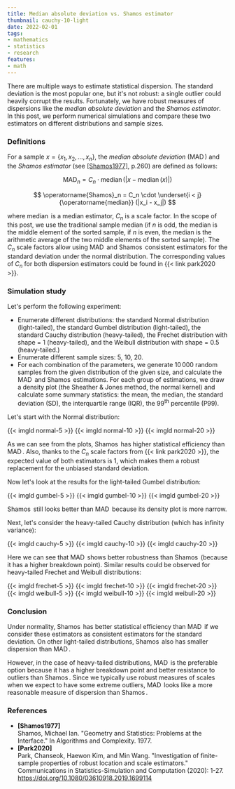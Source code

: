 ```yaml
---
title: Median absolute deviation vs. Shamos estimator
thumbnail: cauchy-10-light
date: 2022-02-01
tags:
- mathematics
- statistics
- research
features:
- math
---
```


There are multiple ways to estimate statistical dispersion.
The standard deviation is the most popular one, but it's not robust:
  a single outlier could heavily corrupt the results.
Fortunately, we have robust measures of dispersions like the *median absolute deviation* and the *Shamos estimator*.
In this post, we perform numerical simulations and
  compare these two estimators on different distributions and sample sizes.

<!--more-->

### Definitions

For a sample $x = \{ x_1, x_2, \ldots, x_n \}$,
  the *median absolute deviation* ($\operatorname{MAD}$) and
  the *Shamos estimator* (see [[Shamos1977]](#Shamos1977), p.260) are defined as follows:

$$
\operatorname{MAD}_n = C_n \cdot \operatorname{median}(|x - \operatorname{median}(x)|)
$$

$$
\operatorname{Shamos}_n = C_n \cdot \underset{i < j}{\operatorname{median}} (|x_i - x_j|)
$$

where $\operatorname{median}$ is a median estimator, $C_n$ is a scale factor.
In the scope of this post, we use the traditional sample median
  (if $n$ is odd, the median is the middle element of the sorted sample,
   if $n$ is even, the median is the arithmetic average of the two middle elements of the sorted sample).
The $C_n$ scale factors allow using $\operatorname{MAD}$ and $\operatorname{Shamos}$ consistent estimators
  for the standard deviation under the normal distribution.
The corresponding values of $C_n$ for both dispersion estimators could be found in {{< link park2020 >}}.

### Simulation study

Let's perform the following experiment:

* Enumerate different distributions:
  the standard Normal distribution (light-tailed),
  the standard Gumbel distribution (light-tailed),
  the standard Cauchy distribution (heavy-tailed),
  the Frechet distribution with shape = 1 (heavy-tailed),
  and the Weibull distribution with shape = 0.5 (heavy-tailed.)
* Enumerate different sample sizes: 5, 10, 20.
* For each combination of the parameters,
    we generate $10\,000$ random samples from the given distribution of the given size,
    and calculate the $\operatorname{MAD}$ and $\operatorname{Shamos}$ estimations.
  For each group of estimations, we draw a density plot (the Sheather & Jones method, the normal kernel)
    and calculate some summary statistics: the mean, the median, the standard deviation (SD),
    the interquartile range (IQR), the $99^\textrm{th}$ percentile (P99).

Let's start with the Normal distribution:

{{< imgld normal-5 >}}
{{< imgld normal-10 >}}
{{< imgld normal-20 >}}

As we can see from the plots, $\operatorname{Shamos}$ has higher statistical efficiency than $\operatorname{MAD}$.
Also, thanks to the $C_n$ scale factors from {{< link park2020 >}},
  the expected value of both estimators is $1$, which makes them a robust replacement
  for the unbiased standard deviation.

Now let's look at the results for the light-tailed Gumbel distribution:

{{< imgld gumbel-5 >}}
{{< imgld gumbel-10 >}}
{{< imgld gumbel-20 >}}

$\operatorname{Shamos}$ still looks better than $\operatorname{MAD}$ because its density plot is more narrow.

Next, let's consider the heavy-tailed Cauchy distribution (which has infinity variance):

{{< imgld cauchy-5 >}}
{{< imgld cauchy-10 >}}
{{< imgld cauchy-20 >}}

Here we can see that $\operatorname{MAD}$ shows better robustness than $\operatorname{Shamos}$
  (because it has a higher breakdown point).
Similar results could be observed for heavy-tailed Frechet and Weibull distributions:

{{< imgld frechet-5 >}}
{{< imgld frechet-10 >}}
{{< imgld frechet-20 >}}
{{< imgld weibull-5 >}}
{{< imgld weibull-10 >}}
{{< imgld weibull-20 >}}

### Conclusion

Under normality, $\operatorname{Shamos}$ has better statistical efficiency than $\operatorname{MAD}$
  if we consider these estimators as consistent estimators for the standard deviation.
On other light-tailed distributions, $\operatorname{Shamos}$ also has smaller dispersion than $\operatorname{MAD}$.

However, in the case of heavy-tailed distributions, $\operatorname{MAD}$ is the preferable option
  because it has a higher breakdown point and better resistance to outliers than $\operatorname{Shamos}$.
Since we typically use robust measures of scales when we expect to have some extreme outliers,
  $\operatorname{MAD}$ looks like a more reasonable measure of dispersion than $\operatorname{Shamos}$.

### References

* <b id="Shamos1977">[Shamos1977]</b>  
  Shamos, Michael Ian. "Geometry and Statistics: Problems at the Interface." In Algorithms and Complexity. 1977.  
* <b id="Park2020">[Park2020]</b>  
  Park, Chanseok, Haewon Kim, and Min Wang.
  "Investigation of finite-sample properties of robust location and scale estimators."
  Communications in Statistics-Simulation and Computation (2020): 1-27.  
  https://doi.org/10.1080/03610918.2019.1699114
